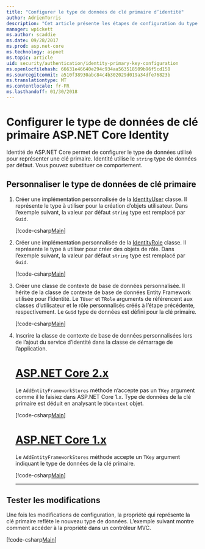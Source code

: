 ```yaml
---
title: "Configurer le type de données de clé primaire d’identité"
author: AdrienTorris
description: "Cet article présente les étapes de configuration du type de données utilisé pour la clé primaire ASP.NET Core Identity."
manager: wpickett
ms.author: scaddie
ms.date: 09/28/2017
ms.prod: asp.net-core
ms.technology: aspnet
ms.topic: article
uid: security/authentication/identity-primary-key-configuration
ms.openlocfilehash: 66631e46640e294c934aa563518509b96f5cd158
ms.sourcegitcommit: a510f38930abc84c4b302029d019a34dfe76823b
ms.translationtype: MT
ms.contentlocale: fr-FR
ms.lasthandoff: 01/30/2018
---
```

# <a name="configure-the-aspnet-core-identity-primary-key-data-type"></a>Configurer le type de données de clé primaire ASP.NET Core Identity

Identité de ASP.NET Core permet de configurer le type de données utilisé pour représenter une clé primaire. Identité utilise le `string` type de données par défaut. Vous pouvez substituer ce comportement.

## <a name="customize-the-primary-key-data-type"></a>Personnaliser le type de données de clé primaire

1. Créer une implémentation personnalisée de la [IdentityUser](https://docs.microsoft.com/aspnet/core/api/microsoft.aspnetcore.identity.entityframeworkcore.identityuser-1) classe. Il représente le type à utiliser pour la création d’objets utilisateur. Dans l’exemple suivant, la valeur par défaut `string` type est remplacé par `Guid`.

    [!code-csharp[Main](identity/sample/src/ASPNET-IdentityDemo-PrimaryKeysConfig/Models/ApplicationUser.cs?highlight=4&range=7-13)]

1. Créer une implémentation personnalisée de la [IdentityRole](https://docs.microsoft.com/aspnet/core/api/microsoft.aspnetcore.identity.entityframeworkcore.identityrole-1) classe. Il représente le type à utiliser pour créer des objets de rôle. Dans l’exemple suivant, la valeur par défaut `string` type est remplacé par `Guid`.
    
    [!code-csharp[Main](identity/sample/src/ASPNET-IdentityDemo-PrimaryKeysConfig/Models/ApplicationRole.cs?highlight=3&range=7-12)]
    
1. Créer une classe de contexte de base de données personnalisée. Il hérite de la classe de contexte de base de données Entity Framework utilisée pour l’identité. Le `TUser` et `TRole` arguments de référencent aux classes d’utilisateur et le rôle personnalisés créés à l’étape précédente, respectivement. Le `Guid` type de données est défini pour la clé primaire.

    [!code-csharp[Main](identity/sample/src/ASPNET-IdentityDemo-PrimaryKeysConfig/Data/ApplicationDbContext.cs?highlight=3&range=9-26)]
    
1. Inscrire la classe de contexte de base de données personnalisées lors de l’ajout du service d’identité dans la classe de démarrage de l’application.

    # <a name="aspnet-core-2xtabaspnetcore2x"></a>[ASP.NET Core 2.x](#tab/aspnetcore2x)
    
    Le `AddEntityFrameworkStores` méthode n’accepte pas un `TKey` argument comme il le faisiez dans ASP.NET Core 1.x. Type de données de la clé primaire est déduit en analysant le `DbContext` objet.
    
    [!code-csharp[Main](identity/sample/src/ASPNETv2-IdentityDemo-PrimaryKeysConfig/Startup.cs?highlight=6-8&range=25-37)]
    
    # <a name="aspnet-core-1xtabaspnetcore1x"></a>[ASP.NET Core 1.x](#tab/aspnetcore1x)
    
    Le `AddEntityFrameworkStores` méthode accepte un `TKey` argument indiquant le type de données de la clé primaire.
    
    [!code-csharp[Main](identity/sample/src/ASPNET-IdentityDemo-PrimaryKeysConfig/Startup.cs?highlight=9-11&range=39-55)]
    
    ---

## <a name="test-the-changes"></a>Tester les modifications

Une fois les modifications de configuration, la propriété qui représente la clé primaire reflète le nouveau type de données. L’exemple suivant montre comment accéder à la propriété dans un contrôleur MVC.

[!code-csharp[Main](identity/sample/src/ASPNET-IdentityDemo-PrimaryKeysConfig/Controllers/AccountController.cs?name=snippet_GetCurrentUserId&highlight=6)]
